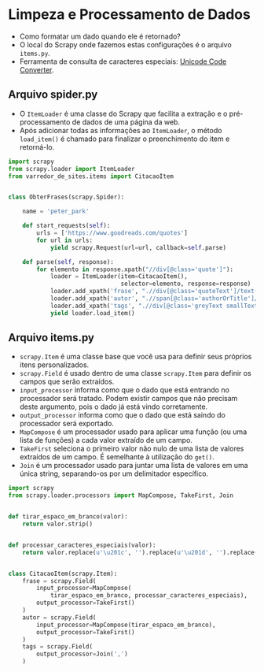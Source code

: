 # Limpeza e Processamento de Dados


- Como formatar um dado quando ele é retornado?
- O local do Scrapy onde fazemos estas configurações é o arquivo `items.py`.
- Ferramenta de consulta de caracteres especiais: [Unicode Code Converter](https://r12a.github.io/app-conversion/?_gl=1*2kjo17*_ga*OTAwMDE2OTc2LjE3MDg3NDMyNDM.*_ga_37GXT4VGQK*MTcxMDU5MzcyMy42OS4xLjE3MTA1OTU2MzUuMC4wLjA.).


## Arquivo spider.py

- O ``ItemLoader`` é uma classe do Scrapy que facilita a extração e o pré-processamento de dados de uma página da web.
- Após adicionar todas as informações ao ``ItemLoader``, o método ``load_item()`` é chamado para finalizar o preenchimento do item e retorná-lo.

```python
import scrapy
from scrapy.loader import ItemLoader
from varredor_de_sites.items import CitacaoItem


class ObterFrases(scrapy.Spider):

    name = 'peter_park'

    def start_requests(self):
        urls = ['https://www.goodreads.com/quotes']
        for url in urls:
            yield scrapy.Request(url=url, callback=self.parse)

    def parse(self, response):
        for elemento in response.xpath("//div[@class='quote']"):
            loader = ItemLoader(item=CitacaoItem(),
                                selector=elemento, response=response)
            loader.add_xpath('frase', ".//div[@class='quoteText']/text()")
            loader.add_xpath('autor', ".//span[@class='authorOrTitle']/text()")
            loader.add_xpath('tags', ".//div[@class='greyText smallText left']/a/text()")
            yield loader.load_item()
```


## Arquivo items.py


- ``scrapy.Item`` é uma classe base que você usa para definir seus próprios itens personalizados.
- ``scrapy.Field`` é usado dentro de uma classe ``scrapy.Item`` para definir os campos que serão extraídos.
- ``input_processor`` informa como que o dado que está entrando no processador será tratado. Podem existir campos que não precisam deste argumento, pois o dado já está vindo corretamente.
- ``output_processor`` informa como que o dado que está saindo do processador será exportado.
- ``MapCompose`` é um processador usado para aplicar uma função (ou uma lista de funções) a cada valor extraído de um campo.
- ``TakeFirst`` seleciona o primeiro valor não nulo de uma lista de valores extraídos de um campo. É semelhante à utilização do `get()`.
- ``Join`` é um processador usado para juntar uma lista de valores em uma única string, separando-os por um delimitador específico.


```python
import scrapy
from scrapy.loader.processors import MapCompose, TakeFirst, Join


def tirar_espaco_em_branco(valor):
    return valor.strip()


def processar_caracteres_especiais(valor):
    return valor.replace(u'\u201c', '').replace(u'\u201d', '').replace(u'\u2014', '—')


class CitacaoItem(scrapy.Item):
    frase = scrapy.Field(
        input_processor=MapCompose(
            tirar_espaco_em_branco, processar_caracteres_especiais),
        output_processor=TakeFirst()
    )
    autor = scrapy.Field(
        input_processor=MapCompose(tirar_espaco_em_branco),
        output_processor=TakeFirst()
    )
    tags = scrapy.Field(
        output_processor=Join(',')
    )
```